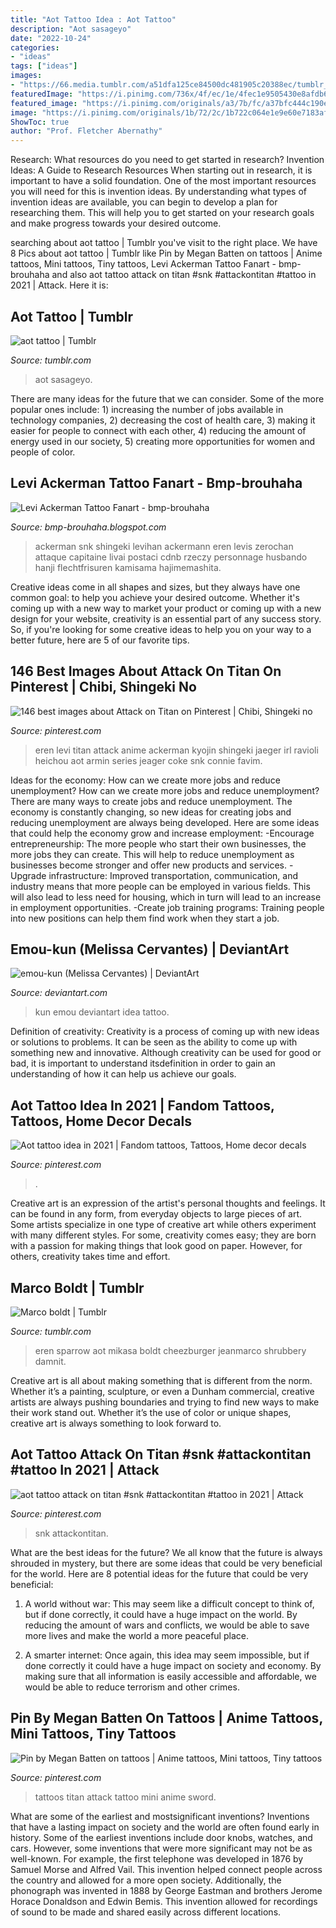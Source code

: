 ```yaml
---
title: "Aot Tattoo Idea : Aot Tattoo"
description: "Aot sasageyo"
date: "2022-10-24"
categories:
- "ideas"
tags: ["ideas"]
images:
- "https://66.media.tumblr.com/a51dfa125ce84500dc481905c20388ec/tumblr_ore6nirHwN1woab8eo1_500.png"
featuredImage: "https://i.pinimg.com/736x/4f/ec/1e/4fec1e9505430e8afdb617dd30616621.jpg"
featured_image: "https://i.pinimg.com/originals/a3/7b/fc/a37bfc444c190ec54bdf8a8d5e33260e.jpg"
image: "https://i.pinimg.com/originals/1b/72/2c/1b722c064e1e9e60e7183af228e4f116.jpg"
ShowToc: true
author: "Prof. Fletcher Abernathy"
---
```



Research: What resources do you need to get started in research?
Invention Ideas: A Guide to Research Resources
When starting out in research, it is important to have a solid foundation. One of the most important resources you will need for this is invention ideas. By understanding what types of invention ideas are available, you can begin to develop a plan for researching them. This will help you to get started on your research goals and make progress towards your desired outcome.

	

		
searching about aot tattoo | Tumblr you've visit to the right place. We have 8 Pics about aot tattoo | Tumblr like Pin by Megan Batten on tattoos | Anime tattoos, Mini tattoos, Tiny tattoos, Levi Ackerman Tattoo Fanart - bmp-brouhaha and also aot tattoo attack on titan #snk #attackontitan #tattoo in 2021 | Attack. Here it is:
		
    
## Aot Tattoo | Tumblr

<img loading=lazy src="https://66.media.tumblr.com/a51dfa125ce84500dc481905c20388ec/tumblr_ore6nirHwN1woab8eo1_500.png" onerror="this.onerror=null;this.src='https://tse3.mm.bing.net/th?id=OIP.ywn3PCXjJ-Ge-Du3TLJe0wHaIf&amp;pid=15.1';" alt="aot tattoo | Tumblr">

_Source: tumblr.com_

>aot sasageyo. 

	

There are many ideas for the future that we can consider. Some of the more popular ones include: 1) increasing the number of jobs available in technology companies, 2) decreasing the cost of health care, 3) making it easier for people to connect with each other, 4) reducing the amount of energy used in our society, 5) creating more opportunities for women and people of color.

    
## Levi Ackerman Tattoo Fanart - Bmp-brouhaha

<img loading=lazy src="https://d.wattpad.com/story_parts/773479750/images/160a0c47a17d4013324770540950.jpg" onerror="this.onerror=null;this.src='https://tse3.mm.bing.net/th?id=OIP.GZnrw1GokmzsHeuUBfrJnwHaL3&amp;pid=15.1';" alt="Levi Ackerman Tattoo Fanart - bmp-brouhaha">

_Source: bmp-brouhaha.blogspot.com_

>ackerman snk shingeki levihan ackermann eren levis zerochan attaque capitaine livai postaci cdnb rzeczy personnage husbando hanji flechtfrisuren kamisama hajimemashita. 

	

Creative ideas come in all shapes and sizes, but they always have one common goal: to help you achieve your desired outcome. Whether it's coming up with a new way to market your product or coming up with a new design for your website, creativity is an essential part of any success story. So, if you're looking for some creative ideas to help you on your way to a better future, here are 5 of our favorite tips.

    
## 146 Best Images About Attack On Titan On Pinterest | Chibi, Shingeki No

<img loading=lazy src="https://s-media-cache-ak0.pinimg.com/736x/cb/a2/19/cba2197d6f543b96a7e2b1ac119cb5a6.jpg" onerror="this.onerror=null;this.src='https://tse3.mm.bing.net/th?id=OIP.ugp_kZEMBuGEVI98l4zlgAHaH-&amp;pid=15.1';" alt="146 best images about Attack on Titan on Pinterest | Chibi, Shingeki no">

_Source: pinterest.com_

>eren levi titan attack anime ackerman kyojin shingeki jaeger irl ravioli heichou aot armin series jeager coke snk connie favim. 

	

Ideas for the economy: How can we create more jobs and reduce unemployment?
How can we create more jobs and reduce unemployment?
There are many ways to create jobs and reduce unemployment. The economy is constantly changing, so new ideas for creating jobs and reducing unemployment are always being developed. Here are some ideas that could help the economy grow and increase employment: 
-Encourage entrepreneurship: The more people who start their own businesses, the more jobs they can create. This will help to reduce unemployment as businesses become stronger and offer new products and services. 
-Upgrade infrastructure: Improved transportation, communication, and industry means that more people can be employed in various fields. This will also lead to less need for housing, which in turn will lead to an increase in employment opportunities. 
-Create job training programs: Training people into new positions can help them find work when they start a job.

    
## Emou-kun (Melissa Cervantes) | DeviantArt

<img loading=lazy src="https://t00.deviantart.net/5GjrlDN9Janym4P80krPaGZaHIM=/500x250/filters:fixed_height(100,100):origin()/pre00/0329/th/pre/i/2015/181/2/5/tattoo_idea_by_emou_kun-d8zg5pf.jpg" onerror="this.onerror=null;this.src='https://tse3.mm.bing.net/th?id=OIP.9zAQD1eHcgDtrodWwspNjwAAAA&amp;pid=15.1';" alt="emou-kun (Melissa Cervantes) | DeviantArt">

_Source: deviantart.com_

>kun emou deviantart idea tattoo. 

	

Definition of creativity:
Creativity is a process of coming up with new ideas or solutions to problems. It can be seen as the ability to come up with something new and innovative. Although creativity can be used for good or bad, it is important to understand itsdefinition in order to gain an understanding of how it can help us achieve our goals.

    
## Aot Tattoo Idea In 2021 | Fandom Tattoos, Tattoos, Home Decor Decals

<img loading=lazy src="https://i.pinimg.com/originals/1b/72/2c/1b722c064e1e9e60e7183af228e4f116.jpg" onerror="this.onerror=null;this.src='https://tse4.mm.bing.net/th?id=OIP.43ry8JFsO5Y_8IOHqCyUHQHaNK&amp;pid=15.1';" alt="Aot tattoo idea in 2021 | Fandom tattoos, Tattoos, Home decor decals">

_Source: pinterest.com_

>. 

	

Creative art is an expression of the artist's personal thoughts and feelings. It can be found in any form, from everyday objects to large pieces of art. Some artists specialize in one type of creative art while others experiment with many different styles. For some, creativity comes easy; they are born with a passion for making things that look good on paper. However, for others, creativity takes time and effort.

    
## Marco Boldt | Tumblr

<img loading=lazy src="https://66.media.tumblr.com/b63a731ce404af6bd4276c77cbc8fdd4/tumblr_n098w3S3HQ1rnekh1o1_500.png" onerror="this.onerror=null;this.src='https://tse1.mm.bing.net/th?id=OIP.4gk2-VwmChLH48ttbBF0ggAAAA&amp;pid=15.1';" alt="Marco boldt | Tumblr">

_Source: tumblr.com_

>eren sparrow aot mikasa boldt cheezburger jeanmarco shrubbery damnit. 

	

Creative art is all about making something that is different from the norm. Whether it’s a painting, sculpture, or even a Dunham commercial, creative artists are always pushing boundaries and trying to find new ways to make their work stand out. Whether it’s the use of color or unique shapes, creative art is always something to look forward to.

    
## Aot Tattoo Attack On Titan #snk #attackontitan #tattoo In 2021 | Attack

<img loading=lazy src="https://i.pinimg.com/736x/4f/ec/1e/4fec1e9505430e8afdb617dd30616621.jpg" onerror="this.onerror=null;this.src='https://tse1.mm.bing.net/th?id=OIP.HXSv4t0bMYgAIHd8AF-rTwHaHX&amp;pid=15.1';" alt="aot tattoo attack on titan #snk #attackontitan #tattoo in 2021 | Attack">

_Source: pinterest.com_

>snk attackontitan. 

	

What are the best ideas for the future?
We all know that the future is always shrouded in mystery, but there are some ideas that could be very beneficial for the world. Here are 8 potential ideas for the future that could be very beneficial:
1. A world without war: This may seem like a difficult concept to think of, but if done correctly, it could have a huge impact on the world. By reducing the amount of wars and conflicts, we would be able to save more lives and make the world a more peaceful place.

2. A smarter internet: Once again, this idea may seem impossible, but if done correctly it could have a huge impact on society and economy. By making sure that all information is easily accessible and affordable, we would be able to reduce terrorism and other crimes.


    
## Pin By Megan Batten On Tattoos | Anime Tattoos, Mini Tattoos, Tiny Tattoos

<img loading=lazy src="https://i.pinimg.com/originals/a3/7b/fc/a37bfc444c190ec54bdf8a8d5e33260e.jpg" onerror="this.onerror=null;this.src='https://tse1.mm.bing.net/th?id=OIP.383737F8-Z35P6DpX0aRegHaHV&amp;pid=15.1';" alt="Pin by Megan Batten on tattoos | Anime tattoos, Mini tattoos, Tiny tattoos">

_Source: pinterest.com_

>tattoos titan attack tattoo mini anime sword. 

	

What are some of the earliest and mostsignificant inventions?
Inventions that have a lasting impact on society and the world are often found early in history. Some of the earliest inventions include door knobs, watches, and cars. However, some inventions that were more significant may not be as well-known. For example, the first telephone was developed in 1876 by Samuel Morse and Alfred Vail. This invention helped connect people across the country and allowed for a more open society. Additionally, the phonograph was invented in 1888 by George Eastman and brothers Jerome Horace Donaldson and Edwin Bemis. This invention allowed for recordings of sound to be made and shared easily across different locations.

